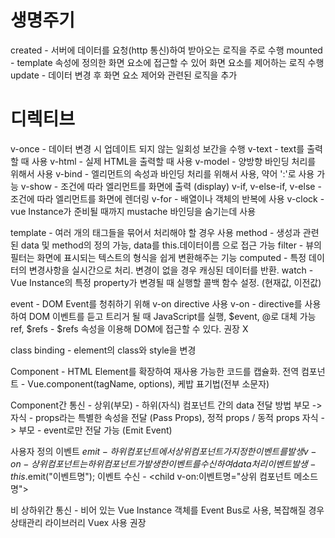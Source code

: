 # 생명주기

created - 서버에 데이터를 요청(http 통신)하여 받아오는 로직을 주로 수행
mounted - template 속성에 정의한 화면 요소에 접근할 수 있어 화면 요소를 제어하는 로직 수행
update - 데이터 변경 후 화면 요소 제어와 관련된 로직을 추가

# 디렉티브

v-once - 데이터 변경 시 업데이트 되지 않는 일회성 보간을 수행
v-text - text를 출력할 때 사용
v-html - 실제 HTML을 출력할 때 사용
v-model - 양방향 바인딩 처리를 위해서 사용
v-bind - 엘리먼트의 속성과 바인딩 처리를 위해서 사용, 약어 ':'로 사용 가능
v-show - 조건에 따라 엘리먼트를 화면에 출력 (display)
v-if, v-else-if, v-else - 조건에 따라 엘리먼트를 화면에 렌더링
v-for - 배열이나 객체의 반복에 사용
v-clock - vue Instance가 준비될 때까지 mustache 바인딩을 숨기는데 사용

template - 여러 개의 태그들을 묶어서 처리해야 할 경우 사용
method - 생성과 관련된 data 및 method의 정의 가능, data를 this.데이터이름 으로 접근 가능
filter - 뷰의 필터는 화면에 표시되는 텍스트의 형식을 쉽게 변환해주는 기능
computed - 특정 데이터의 변경사항을 실시간으로 처리. 변경이 없을 경우 캐싱된 데이터를 반환.
watch - Vue Instance의 특정 property가 변경될 때 실행할 콜백 함수 설정. (현재값, 이전값)

event - DOM Event를 청취하기 위해 v-on directive 사용
v-on - directive를 사용하여 DOM 이벤트를 듣고 트리거 될 때 JavaScript를 실행, $event, @로 대체 가능
ref, $refs - $refs 속성을 이용해 DOM에 접근할 수 있다. 권장 X

class binding - element의 class와 style을 변경

Component - HTML Element를 확장하여 재사용 가능한 코드를 캡슐화.
전역 컴포넌트 - Vue.component(tagName, options), 케밥 표기법(전부 소문자)

Component간 통신 - 상위(부모) - 하위(자식) 컴포넌트 간의 data 전달 방법
부모 -> 자식 - props라는 특별한 속성을 전달 (Pass Props), 정적 props / 동적 props
자식 -> 부모 - event로만 전달 가능 (Emit Event)

사용자 정의 이벤트
$emit - 하위 컴포넌트에서 상위 컴포넌트가 지정한 이벤트를 발생
v-on - 상위 컴포넌트는 하위 컴포넌트가 발생한 이벤트를 수신하여 data 처리
이벤트 발생 - this.$emit("이벤트명");
이벤트 수신 - <child v-on:이벤트명="상위 컴포넌트 메소드명"></child>

비 상하위간 통신 - 비어 있는 Vue Instance 객체를 Event Bus로 사용, 복잡해질 경우 상태관리 라이브러리 Vuex 사용 권장
